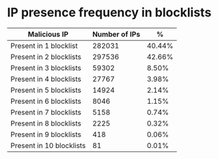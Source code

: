 # IP presence frequency in blocklists
| Malicious IP | Number of IPs | % |
|----|----|----|
| Present in 1 blocklist | 282031 | 40.44% |
| Present in 2 blocklists | 297536 | 42.66% |
| Present in 3 blocklists | 59302 | 8.50% |
| Present in 4 blocklists | 27767 | 3.98% |
| Present in 5 blocklists | 14924 | 2.14% |
| Present in 6 blocklists | 8046 | 1.15% |
| Present in 7 blocklists | 5158 | 0.74% |
| Present in 8 blocklists | 2225 | 0.32% |
| Present in 9 blocklists | 418 | 0.06% |
| Present in 10 blocklists | 81 | 0.01% |
